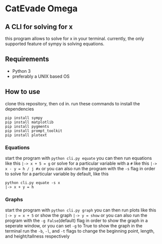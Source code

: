 # CatEvade Omega
## A CLI for solving for x

this program allows to solve for x in your terminal.
currently, the only supported feature of sympy is solving equations.

## Requirements

* Python 3
* preferably a UNIX based OS

## How to use

clone this repository, then cd in.
run these commands to install the dependencies
```
pip install sympy
pip install matplotlib
pip install pygments
pip install prompt_toolkit
pip install plotext
```
### Equations

start the program with `python cli.py equate`
you can then run equations like this
`|-> x + 5 = g`
or solve for a particular variable with a `#` like this
`|-> x - y = h / j #x`
or you can also run the program with the `-s` flag in order to solve for a particular variable by default, like this
```
python cli.py equate -s x
|-> x + y = h
```
### Graphs
start the program with `python cli.py graph`
you can then run plots like this
`|-> y = x + 5`
or show the graph
`|-> y = show`
or you can also run the program with the `-g False`(default) flag in order to show the graph in a seperate window, or you can set `-g` to True to show the graph in the terminal
run the `-b`, `-l`, and `-t` flags to change the beginning point, length, and height/tallness respectively
